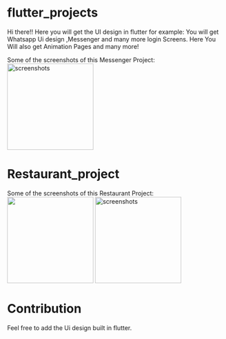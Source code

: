# flutter_projects
Hi there!! Here you will get the UI  design in flutter for example: 
You will get Whatsapp Ui design ,Messenger and many more login Screens.
Here You Will  also get Animation Pages and many more!

Some of the screenshots of this Messenger Project:  
<img src="https://raw.githubusercontent.com/atul161/flutter_projects/master/flutter_app/screenshots/messenger.jpeg" alt="screenshots" width="200"/>

# Restaurant_project

Some of the screenshots of this Restaurant Project:  
<img src="https://github.com/atul161/flutter_projects/blob/master/reaturant_ui/screenshots/page1.png" width="200"/>
<img src="https://github.com/atul161/flutter_projects/blob/master/reaturant_ui/screenshots/page2.png" alt="screenshots" width="200"/>

# Contribution
Feel free to add the Ui design built in flutter.


